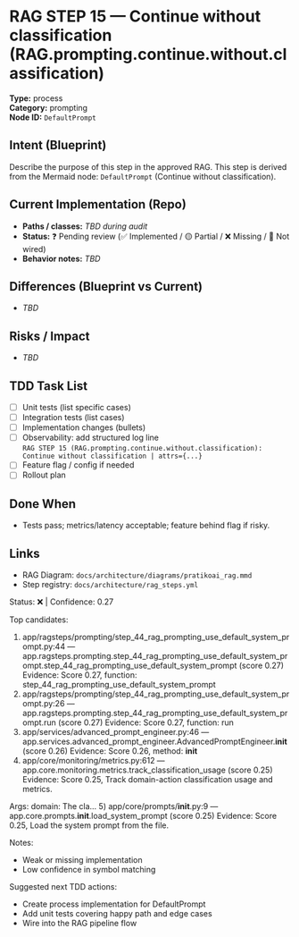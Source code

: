 # RAG STEP 15 — Continue without classification (RAG.prompting.continue.without.classification)

**Type:** process  
**Category:** prompting  
**Node ID:** `DefaultPrompt`

## Intent (Blueprint)
Describe the purpose of this step in the approved RAG. This step is derived from the Mermaid node: `DefaultPrompt` (Continue without classification).

## Current Implementation (Repo)
- **Paths / classes:** _TBD during audit_
- **Status:** ❓ Pending review (✅ Implemented / 🟡 Partial / ❌ Missing / 🔌 Not wired)
- **Behavior notes:** _TBD_

## Differences (Blueprint vs Current)
- _TBD_

## Risks / Impact
- _TBD_

## TDD Task List
- [ ] Unit tests (list specific cases)
- [ ] Integration tests (list cases)
- [ ] Implementation changes (bullets)
- [ ] Observability: add structured log line  
  `RAG STEP 15 (RAG.prompting.continue.without.classification): Continue without classification | attrs={...}`
- [ ] Feature flag / config if needed
- [ ] Rollout plan

## Done When
- Tests pass; metrics/latency acceptable; feature behind flag if risky.

## Links
- RAG Diagram: `docs/architecture/diagrams/pratikoai_rag.mmd`
- Step registry: `docs/architecture/rag_steps.yml`


<!-- AUTO-AUDIT:BEGIN -->
Status: ❌  |  Confidence: 0.27

Top candidates:
1) app/ragsteps/prompting/step_44_rag_prompting_use_default_system_prompt.py:44 — app.ragsteps.prompting.step_44_rag_prompting_use_default_system_prompt.step_44_rag_prompting_use_default_system_prompt (score 0.27)
   Evidence: Score 0.27, function: step_44_rag_prompting_use_default_system_prompt
2) app/ragsteps/prompting/step_44_rag_prompting_use_default_system_prompt.py:26 — app.ragsteps.prompting.step_44_rag_prompting_use_default_system_prompt.run (score 0.27)
   Evidence: Score 0.27, function: run
3) app/services/advanced_prompt_engineer.py:46 — app.services.advanced_prompt_engineer.AdvancedPromptEngineer.__init__ (score 0.26)
   Evidence: Score 0.26, method: __init__
4) app/core/monitoring/metrics.py:612 — app.core.monitoring.metrics.track_classification_usage (score 0.25)
   Evidence: Score 0.25, Track domain-action classification usage and metrics.

Args:
    domain: The cla...
5) app/core/prompts/__init__.py:9 — app.core.prompts.__init__.load_system_prompt (score 0.25)
   Evidence: Score 0.25, Load the system prompt from the file.

Notes:
- Weak or missing implementation
- Low confidence in symbol matching

Suggested next TDD actions:
- Create process implementation for DefaultPrompt
- Add unit tests covering happy path and edge cases
- Wire into the RAG pipeline flow
<!-- AUTO-AUDIT:END -->